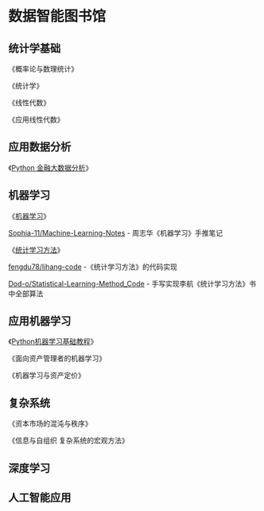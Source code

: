 # 数据智能图书馆

## 统计学基础

《概率论与数理统计》

《统计学》

《线性代数》

《应用线性代数》

## 应用数据分析

《[Python 金融大数据分析](https://github.com/taotieren/Python\_books/blob/master/Python%E4%B8%AD%E6%96%87%E4%B9%A6%E7%B1%8D%E6%B1%87%E6%80%BB/Python%E9%87%91%E8%9E%8D%E5%A4%A7%E6%95%B0%E6%8D%AE%E5%88%86%E6%9E%90.pdf)》

## 机器学习

《[机器学习](https://github.com/Mikoto10032/DeepLearning/blob/master/books/%E6%9C%BA%E5%99%A8%E5%AD%A6%E4%B9%A0%E5%91%A8%E5%BF%97%E5%8D%8E.pdf)》

[Sophia-11/Machine-Learning-Notes](https://github.com/Sophia-11/Machine-Learning-Notes) - 周志华《机器学习》手推笔记

《[统计学习方法](https://github.com/skyformat99/books-1/blob/master/%E8%AE%A1%E7%AE%97%E6%9C%BA%E2%97%8F%E4%BA%BA%E5%B7%A5%E6%99%BA%E8%83%BD%E2%97%8F%E6%9C%BA%E5%99%A8%E5%AD%A6%E4%B9%A0/%E7%BB%9F%E8%AE%A1%E5%AD%A6%E4%B9%A0%E6%96%B9%E6%B3%95\(%E6%9D%8E%E8%88%AA\).pdf)》

[fengdu78/lihang-code](https://github.com/fengdu78/lihang-code) -《统计学习方法》的代码实现

[Dod-o/Statistical-Learning-Method\_Code](https://github.com/Dod-o/Statistical-Learning-Method\_Code) - 手写实现李航《统计学习方法》书中全部算法

## 应用机器学习

《[Python机器学习基础教程](https://github.com/zhixingchou/BooksPDF/blob/master/%E6%95%B0%E6%8D%AE%E7%A7%91%E5%AD%A6/Python%E6%9C%BA%E5%99%A8%E5%AD%A6%E4%B9%A0%E5%9F%BA%E7%A1%80%E6%95%99%E7%A8%8B.pdf)》

《面向资产管理者的机器学习》

《机器学习与资产定价》

## 复杂系统

《资本市场的混沌与秩序》

《信息与自组织 复杂系统的宏观方法》

## 深度学习

## 人工智能应用

